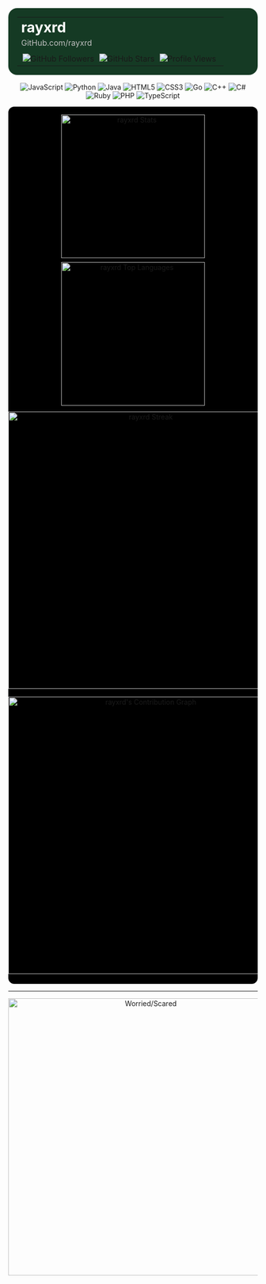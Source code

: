 
<!-- Compact Profile Dashboard for rayxrd -->

<!-- Compact Profile Dashboard for rayxrd -->

<table align="center" style="background:#153a24; border-radius:18px; padding:18px; max-width:560px; width:100%;">
  <tr>
    <!-- Left: text and badges -->
    <td style="vertical-align:middle; padding-right:12px;">
      <h1 style="color:#ffffff; font-size:1.8em; margin:0;">rayxrd</h1>
      <p style="color:#c0c0c0; margin:4px 0 12px 0;">GitHub.com/rayxrd</p>
      <div>
        <img src="https://img.shields.io/github/followers/rayxrd?label=Followers&style=for-the-badge&color=000000" alt="GitHub Followers" style="margin:0 3px;">
        <img src="https://img.shields.io/github/stars/rayxrd?label=Stars&style=for-the-badge&color=000000" alt="GitHub Stars" style="margin:0 3px;">
        <img src="https://komarev.com/ghpvc/?username=rayxrd&label=Profile%20views&color=000000&style=for-the-badge" alt="Profile Views" style="margin:0 3px;">
      </div>
    </td>
  </tr>
</table>




<p align="center">
  <img src="https://img.shields.io/badge/JavaScript-F7DF1E?style=for-the-badge&logo=javascript&logoColor=000000" alt="JavaScript">
  <img src="https://img.shields.io/badge/Python-3776AB?style=for-the-badge&logo=python&logoColor=ffffff" alt="Python">
  <img src="https://img.shields.io/badge/Java-007396?style=for-the-badge&logo=java&logoColor=ffffff" alt="Java">
  <img src="https://img.shields.io/badge/HTML5-E34F26?style=for-the-badge&logo=html5&logoColor=ffffff" alt="HTML5">
  <img src="https://img.shields.io/badge/CSS3-1572B6?style=for-the-badge&logo=css3&logoColor=ffffff" alt="CSS3">
  <img src="https://img.shields.io/badge/Go-00ADD8?style=for-the-badge&logo=go&logoColor=ffffff" alt="Go">
  <img src="https://img.shields.io/badge/C++-00599C?style=for-the-badge&logo=c%2B%2B&logoColor=ffffff" alt="C++">
  <img src="https://img.shields.io/badge/C%23-239120?style=for-the-badge&logo=csharp&logoColor=ffffff" alt="C#">
  <img src="https://img.shields.io/badge/Ruby-CC342D?style=for-the-badge&logo=ruby&logoColor=ffffff" alt="Ruby">
  <img src="https://img.shields.io/badge/PHP-777BB4?style=for-the-badge&logo=php&logoColor=ffffff" alt="PHP">
  <img src="https://img.shields.io/badge/TypeScript-3178C6?style=for-the-badge&logo=typescript&logoColor=ffffff" alt="TypeScript">
</p>

<div align="center" style="background:#000000; border-radius:12px; margin:12px auto; padding:12px 0; max-width:560px;">
  <div style="display:flex;flex-wrap:wrap;justify-content:center;">
    <img src="https://github-readme-stats.vercel.app/api?username=rayxrd&show_icons=true&theme=dark&border_radius=12&bg_color=000000&title_color=ffffff&text_color=c0c0c0&icon_color=ffffff" width="290" alt="rayxrd Stats" style="margin:4px;">
    <img src="https://github-readme-stats.vercel.app/api/top-langs?username=rayxrd&show_icons=true&theme=dark&border_radius=12&bg_color=000000&title_color=ffffff&text_color=c0c0c0&icon_color=ffffff&layout=compact" width="290" alt="rayxrd Top Languages" style="margin:4px;">
  </div>
  <img src="https://github-readme-streak-stats.herokuapp.com/?user=rayxrd&theme=dark&background=000000&ring=ffffff&fire=ffffff&currStreakLabel=ffffff&sideNums=ffffff&sideLabels=c0c0c0&dates=c0c0c0&border_radius=12" width="560" alt="rayxrd Streak" style="margin:8px 0;">
  <img src="https://github-readme-activity-graph.vercel.app/graph?username=rayxrd&theme=react-dark&bg_color=000000&color=ffffff&line=ffffff&point=c0c0c0" width="560" alt="rayxrd's Contribution Graph" style="margin:8px 0;">
</div>



---



<p align="center" style="margin-top:12px;">
  <img alt="Worried/Scared" width="560" src="https://raw.githubusercontent.com/rayxrd/rayxrd/47211229bb3336d16951ca863ed0c61929bf8a78/.github/worried-scared.gif">
</p>
